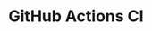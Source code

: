 # GitHub Actions CI
















































































































































































































































































































































































































































































































































































































































































































































































































































































































































